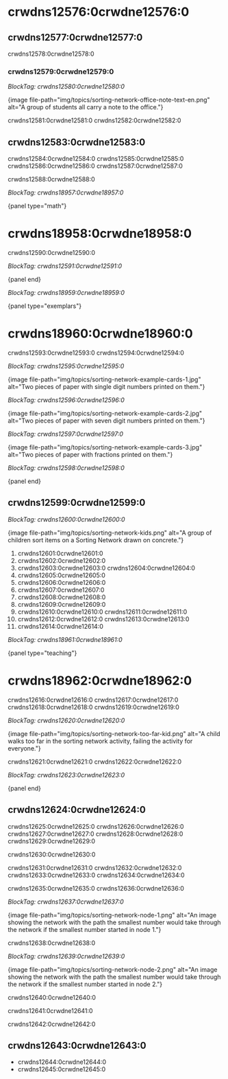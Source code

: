 # crwdns12576:0crwdne12576:0

## crwdns12577:0crwdne12577:0

crwdns12578:0crwdne12578:0

### crwdns12579:0crwdne12579:0

*BlockTag: crwdns12580:0crwdne12580:0*

{image file-path="img/topics/sorting-network-office-note-text-en.png" alt="A group of students all carry a note to the office."}

crwdns12581:0crwdne12581:0 crwdns12582:0crwdne12582:0

## crwdns12583:0crwdne12583:0

crwdns12584:0crwdne12584:0 crwdns12585:0crwdne12585:0 crwdns12586:0crwdne12586:0 crwdns12587:0crwdne12587:0

crwdns12588:0crwdne12588:0

*BlockTag: crwdns18957:0crwdne18957:0*

{panel type="math"}

# crwdns18958:0crwdne18958:0

crwdns12590:0crwdne12590:0

*BlockTag: crwdns12591:0crwdne12591:0*

{panel end}

*BlockTag: crwdns18959:0crwdne18959:0*

{panel type="exemplars"}

# crwdns18960:0crwdne18960:0

crwdns12593:0crwdne12593:0 crwdns12594:0crwdne12594:0

*BlockTag: crwdns12595:0crwdne12595:0*

{image file-path="img/topics/sorting-network-example-cards-1.jpg" alt="Two pieces of paper with single digit numbers printed on them."}

*BlockTag: crwdns12596:0crwdne12596:0*

{image file-path="img/topics/sorting-network-example-cards-2.jpg" alt="Two pieces of paper with seven digit numbers printed on them."}

*BlockTag: crwdns12597:0crwdne12597:0*

{image file-path="img/topics/sorting-network-example-cards-3.jpg" alt="Two pieces of paper with fractions printed on them."}

*BlockTag: crwdns12598:0crwdne12598:0*

{panel end}

## crwdns12599:0crwdne12599:0

*BlockTag: crwdns12600:0crwdne12600:0*

{image file-path="img/topics/sorting-network-kids.png" alt="A group of children sort items on a Sorting Network drawn on concrete."}

1. crwdns12601:0crwdne12601:0
2. crwdns12602:0crwdne12602:0
3. crwdns12603:0crwdne12603:0 crwdns12604:0crwdne12604:0
4. crwdns12605:0crwdne12605:0
5. crwdns12606:0crwdne12606:0
6. crwdns12607:0crwdne12607:0
7. crwdns12608:0crwdne12608:0
8. crwdns12609:0crwdne12609:0
9. crwdns12610:0crwdne12610:0 crwdns12611:0crwdne12611:0
10. crwdns12612:0crwdne12612:0 crwdns12613:0crwdne12613:0
11. crwdns12614:0crwdne12614:0

*BlockTag: crwdns18961:0crwdne18961:0*

{panel type="teaching"}

# crwdns18962:0crwdne18962:0

crwdns12616:0crwdne12616:0 crwdns12617:0crwdne12617:0 crwdns12618:0crwdne12618:0 crwdns12619:0crwdne12619:0

*BlockTag: crwdns12620:0crwdne12620:0*

{image file-path="img/topics/sorting-network-too-far-kid.png" alt="A child walks too far in the sorting network activity, failing the activity for everyone."}

crwdns12621:0crwdne12621:0 crwdns12622:0crwdne12622:0

*BlockTag: crwdns12623:0crwdne12623:0*

{panel end}

## crwdns12624:0crwdne12624:0

crwdns12625:0crwdne12625:0 crwdns12626:0crwdne12626:0 crwdns12627:0crwdne12627:0 crwdns12628:0crwdne12628:0 crwdns12629:0crwdne12629:0

crwdns12630:0crwdne12630:0

crwdns12631:0crwdne12631:0 crwdns12632:0crwdne12632:0 crwdns12633:0crwdne12633:0 crwdns12634:0crwdne12634:0

crwdns12635:0crwdne12635:0 crwdns12636:0crwdne12636:0

*BlockTag: crwdns12637:0crwdne12637:0*

{image file-path="img/topics/sorting-network-node-1.png" alt="An image showing the network with the path the smallest number would take through the network if the smallest number started in node 1."}

crwdns12638:0crwdne12638:0

*BlockTag: crwdns12639:0crwdne12639:0*

{image file-path="img/topics/sorting-network-node-2.png" alt="An image showing the network with the path the smallest number would take through the network if the smallest number started in node 2."}

crwdns12640:0crwdne12640:0

crwdns12641:0crwdne12641:0

crwdns12642:0crwdne12642:0

## crwdns12643:0crwdne12643:0

- crwdns12644:0crwdne12644:0
- crwdns12645:0crwdne12645:0